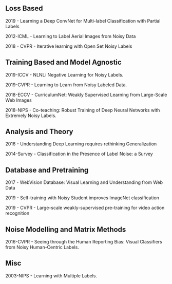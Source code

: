 ## Loss Based

2019 - Learning a Deep ConvNet for Multi-label Classification with Partial Labels

2012-ICML - Learning to Label Aerial Images from Noisy Data

2018 - CVPR - Iterative learning with Open Set Noisy Labels


## Training Based and Model Agnostic

2019-ICCV - NLNL: Negative Learning for Noisy Labels.

2019-CVPR - Learning to Learn from Noisy Labeled Data.

2018-ECCV - CurriculumNet: Weakly Supervised Learning from Large-Scale Web Images

2018-NIPS - Co-teaching: Robust Training of Deep Neural Networks with Extremely Noisy Labels.

## Analysis and Theory

2016 - Understanding Deep Learning requires rethinking Generalization

2014-Survey - Classification in the Presence of Label Noise: a Survey

## Database and Pretraining

2017 - WebVision Database: Visual Learning and Understanding from Web Data

2019 - Self-training with Noisy Student improves ImageNet classification

2019 - CVPR - Large-scale weakly-supervised pre-training for video action recognition

## Noise Modelling and Matrix Methods

2016-CVPR - Seeing through the Human Reporting Bias: Visual Classifiers from Noisy Human-Centric Labels.

## Misc

2003-NIPS - Learning with Multiple Labels.
